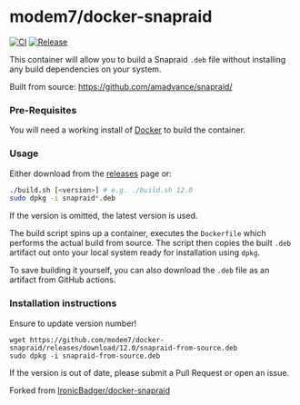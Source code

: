 # modem7/docker-snapraid

[![CI](https://github.com/modem7/docker-snapraid/actions/workflows/ci.yml/badge.svg)](https://github.com/modem7/docker-snapraid/actions/workflows/ci.yml)
[![Release](https://github.com/modem7/docker-snapraid/actions/workflows/release.yml/badge.svg)](https://github.com/modem7/docker-snapraid/actions/workflows/release.yml)

This container will allow you to build a Snapraid `.deb` file without installing any build dependencies on your system.

Built from source: https://github.com/amadvance/snapraid/

### Pre-Requisites
You will need a working install of [Docker](https://docs.docker.com/engine/install/) to build the container.

### Usage

Either download from the [releases](https://github.com/modem7/docker-snapraid/releases) page or:

```sh
./build.sh [<version>] # e.g. ./build.sh 12.0
sudo dpkg -i snapraid*.deb
```

If the version is omitted, the latest version is used.

The build script spins up a container, executes the `Dockerfile` which performs the actual build from source. The script then copies the built `.deb` artifact out onto your local system ready for installation using `dpkg`.

To save building it yourself, you can also download the `.deb` file as an artifact from GitHub actions.

### Installation instructions

Ensure to update version number!
```
wget https://github.com/modem7/docker-snapraid/releases/download/12.0/snapraid-from-source.deb
sudo dpkg -i snapraid-from-source.deb
```

If the version is out of date, please submit a Pull Request or open an issue.

Forked from [IronicBadger/docker-snapraid](https://github.com/ironicbadger/docker-snapraid)
